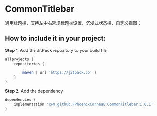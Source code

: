 # CommonTitlebar
通用标题栏，支持左中右常规标题栏设置、沉浸式状态栏、自定义视图；


How to include it in your project:
--------------
**Step 1.** Add the JitPack repository to your build file
```groovy
allprojects {
	repositories {
		...
		maven { url 'https://jitpack.io' }
	}
}
```

**Step 2.** Add the dependency
```groovy
dependencies {
	implementation 'com.github.FPhoenixCorneaE:CommonTitlebar:1.0.1'
}
```